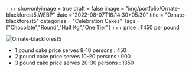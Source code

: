 +++
showonlyimage = true
draft = false
image = "img/portfolio/Ornate-blackforest5.WEBP"
date ="2022-08-07T16:14:30+05:30"
title = "Ornate-blackforest5"
categories = "Celebration Cakes"
Tags = ["Chocolate","Round","Half Kg","One Tier"]
+++
price : ₹450 per pound
<!--more-->
![Ornate-blackforest5](/img/portfolio/Ornate-blackforest5.WEBP)
* 1 pound cake price serves 8-10 persons : 450
* 2 pound cake price serves 10-20 persons : 900
* 3 pound cake price serves 20-30 persons : 1350
